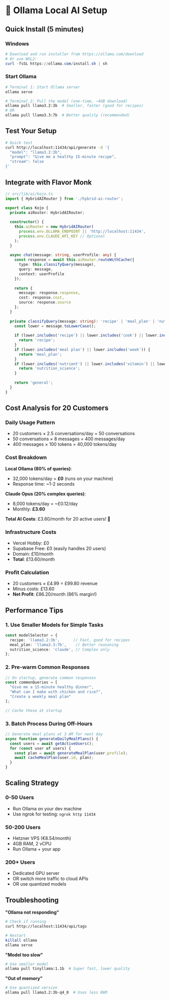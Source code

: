 # 🤖 Ollama Local AI Setup

## Quick Install (5 minutes)

### Windows
```powershell
# Download and run installer from https://ollama.com/download
# Or use WSL2:
curl -fsSL https://ollama.com/install.sh | sh
```

### Start Ollama
```bash
# Terminal 1: Start Ollama server
ollama serve

# Terminal 2: Pull the model (one-time, ~4GB download)
ollama pull llama3.2:3b  # Smaller, faster (good for recipes)
# OR
ollama pull llama3.3:7b  # Better quality (recommended)
```

## Test Your Setup

```bash
# Quick test
curl http://localhost:11434/api/generate -d '{
  "model": "llama3.2:3b",
  "prompt": "Give me a healthy 15-minute recipe",
  "stream": false
}'
```

## Integrate with Flavor Monk

```typescript
// src/lib/ai/kojo.ts
import { HybridAIRouter } from './hybrid-ai-router';

export class Kojo {
  private aiRouter: HybridAIRouter;
  
  constructor() {
    this.aiRouter = new HybridAIRouter(
      process.env.OLLAMA_ENDPOINT || 'http://localhost:11434',
      process.env.CLAUDE_API_KEY // Optional
    );
  }
  
  async chat(message: string, userProfile: any) {
    const response = await this.aiRouter.routeWithCache({
      type: this.classifyQuery(message),
      query: message,
      context: userProfile
    });
    
    return {
      message: response.response,
      cost: response.cost,
      source: response.source
    };
  }
  
  private classifyQuery(message: string): 'recipe' | 'meal_plan' | 'nutrition_science' | 'general' {
    const lower = message.toLowerCase();
    
    if (lower.includes('recipe') || lower.includes('cook') || lower.includes('make')) {
      return 'recipe';
    }
    if (lower.includes('meal plan') || lower.includes('week')) {
      return 'meal_plan';
    }
    if (lower.includes('nutrient') || lower.includes('vitamin') || lower.includes('deficiency')) {
      return 'nutrition_science';
    }
    
    return 'general';
  }
}
```

## Cost Analysis for 20 Customers

### Daily Usage Pattern
- 20 customers × 2.5 conversations/day = 50 conversations
- 50 conversations × 8 messages = 400 messages/day
- 400 messages × 100 tokens = 40,000 tokens/day

### Cost Breakdown

**Local Ollama (80% of queries)**:
- 32,000 tokens/day = **£0** (runs on your machine)
- Response time: ~1-2 seconds

**Claude Opus (20% complex queries)**:
- 8,000 tokens/day = ~£0.12/day
- Monthly: **£3.60**

**Total AI Costs**: £3.60/month for 20 active users! 🎉

### Infrastructure Costs
- Vercel Hobby: £0
- Supabase Free: £0 (easily handles 20 users)
- Domain: £10/month
- **Total**: £13.60/month

### Profit Calculation
- 20 customers × £4.99 = £99.80 revenue
- Minus costs: £13.60
- **Net Profit**: £86.20/month (86% margin!)

## Performance Tips

### 1. Use Smaller Models for Simple Tasks
```typescript
const modelSelector = {
  recipe: 'llama3.2:3b',      // Fast, good for recipes
  meal_plan: 'llama3.3:7b',    // Better reasoning
  nutrition_science: 'claude', // Complex only
};
```

### 2. Pre-warm Common Responses
```typescript
// On startup, generate common responses
const commonQueries = [
  "Give me a 15-minute healthy dinner",
  "What can I make with chicken and rice?",
  "Create a weekly meal plan"
];

// Cache these at startup
```

### 3. Batch Process During Off-Hours
```typescript
// Generate meal plans at 3 AM for next day
async function generateDailyMealPlans() {
  const users = await getActiveUsers();
  for (const user of users) {
    const plan = await generateMealPlan(user.profile);
    await cacheMealPlan(user.id, plan);
  }
}
```

## Scaling Strategy

### 0-50 Users
- Run Ollama on your dev machine
- Use ngrok for testing: `ngrok http 11434`

### 50-200 Users  
- Hetzner VPS (€8.54/month)
- 4GB RAM, 2 vCPU
- Run Ollama + your app

### 200+ Users
- Dedicated GPU server
- OR switch more traffic to cloud APIs
- OR use quantized models

## Troubleshooting

**"Ollama not responding"**
```bash
# Check if running
curl http://localhost:11434/api/tags

# Restart
killall ollama
ollama serve
```

**"Model too slow"**
```bash
# Use smaller model
ollama pull tinyllama:1.1b  # Super fast, lower quality
```

**"Out of memory"**
```bash
# Use quantized version
ollama pull llama3.2:3b-q4_0  # Uses less RAM
``` 